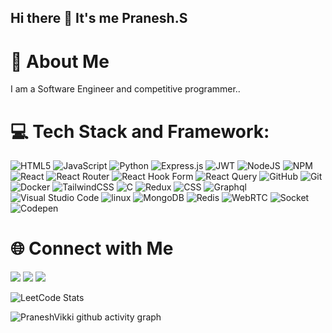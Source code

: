## Hi there 👋 It's me Pranesh.S

# 🚀 About Me
 I am a Software Engineer and competitive programmer..

# 💻 Tech Stack and Framework:

![HTML5](https://img.shields.io/badge/html5-%23E34F26.svg?style=flat&logo=html5&logoColor=white) ![JavaScript](https://img.shields.io/badge/javascript-%23323330.svg?style=flat&logo=javascript&logoColor=%23F7DF1E) ![Python](https://img.shields.io/badge/python-3670A0?style=flat&logo=python&logoColor=ffdd54) ![Express.js](https://img.shields.io/badge/express.js-%23404d59.svg?style=flat&logo=express&logoColor=%2361DAFB) ![JWT](https://img.shields.io/badge/JWT-black?style=flat&logo=JSON%20web%20tokens) ![NodeJS](https://img.shields.io/badge/node.js-6DA55F?style=flat&logo=node.js&logoColor=white) ![NPM](https://img.shields.io/badge/NPM-%23CB3837.svg?style=flat&logo=npm&logoColor=white) ![React](https://img.shields.io/badge/react-%2320232a.svg?style=flat&logo=react&logoColor=%2361DAFB) ![React Router](https://img.shields.io/badge/React_Router-CA4245?style=flat&logo=react-router&logoColor=white) ![React Hook Form](https://img.shields.io/badge/React%20Hook%20Form-%23EC5990.svg?style=flat&logo=reacthookform&logoColor=white) ![React Query](https://img.shields.io/badge/-React%20Query-FF4154?style=flat&logo=react%20query&logoColor=white) ![GitHub](https://img.shields.io/badge/github-%23121011.svg?style=flat&logo=github&logoColor=white) ![Git](https://img.shields.io/badge/git-%23F05033.svg?style=flat&logo=git&logoColor=white) ![Docker](https://img.shields.io/badge/docker-%230db7ed.svg?style=flat&logo=docker&logoColor=white) ![TailwindCSS](https://img.shields.io/badge/tailwindcss-%2338B2AC.svg?style=flat&logo=tailwind-css&logoColor=white) ![C](https://img.shields.io/badge/c-%2300599C.svg?style=flat&logo=c&logoColor=white) ![Redux](https://img.shields.io/badge/Redux-7F00FF?style=flat&logo=redux) ![CSS](https://img.shields.io/badge/CSS-blue?style=flat&logo=css) ![Graphql](https://img.shields.io/badge/Graphql-E75480?style=flat&logo=Graphql) ![Visual Studio Code](https://img.shields.io/badge/Visual%20Studio%20Code-blue?style=flat&logo=Visual%20studio%20code) ![linux](https://img.shields.io/badge/Linux-black?style=flat&logo=linux) ![MongoDB](https://img.shields.io/badge/MongoDB-green?style=flat&logo=mongodb) ![Redis](https://img.shields.io/badge/redis-red?style=flat&logo=redis) ![WebRTC](https://img.shields.io/badge/WebRTC-00008B?style=flat&logo=webrtc) ![Socket](https://img.shields.io/badge/Socket-black?style=flat&logo=socket.io) ![Codepen](https://img.shields.io/badge/Codepen-black?style=flat&logo=Codepen) 

# 🌐 Connect with Me

[<img src="https://img.shields.io/badge/LinkedIn-0077B5?style=for-the-badge&logo=linkedin&logoColor=white" />](https://www.linkedin.com/in/pranesh-siva-a79926277/)  [<img src="https://aleen42.github.io/badges/src/reddit.svg" />](https://www.reddit.com/user/PraneshSiva6375/)  [<img src="https://img.shields.io/badge/-LeetCode-FFA116?style=for-the-badge&logo=LeetCode&logoColor=black" />](https://leetcode.com/u/S-Pranesh/)








![LeetCode Stats](https://leetcard.jacoblin.cool/S-Pranesh?theme=dark&font=Merriweather%20Sans&ext=heatmap)

![PraneshVikki github activity graph](https://github-readme-activity-graph.vercel.app/graph?username=PraneshVikki&bg_color=050505&color=fdf7fd&line=4c9e5a&point=d4d4d4&area=true&hide_border=true)


